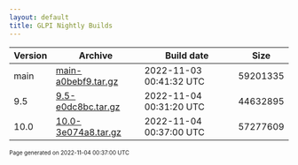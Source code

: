 ```yaml
---
layout: default
title: GLPI Nightly Builds
---
```


Version|Archive|Build date|Size
---|---|---|---
main|[main-a0bebf9.tar.gz](main-a0bebf9.tar.gz)|2022-11-03 00:41:32 UTC|59201335
9.5|[9.5-e0dc8bc.tar.gz](9.5-e0dc8bc.tar.gz)|2022-11-04 00:31:20 UTC|44632895
10.0|[10.0-3e074a8.tar.gz](10.0-3e074a8.tar.gz)|2022-11-04 00:37:00 UTC|57277609

<font size="1">Page generated on 2022-11-04 00:37:00 UTC</font>
